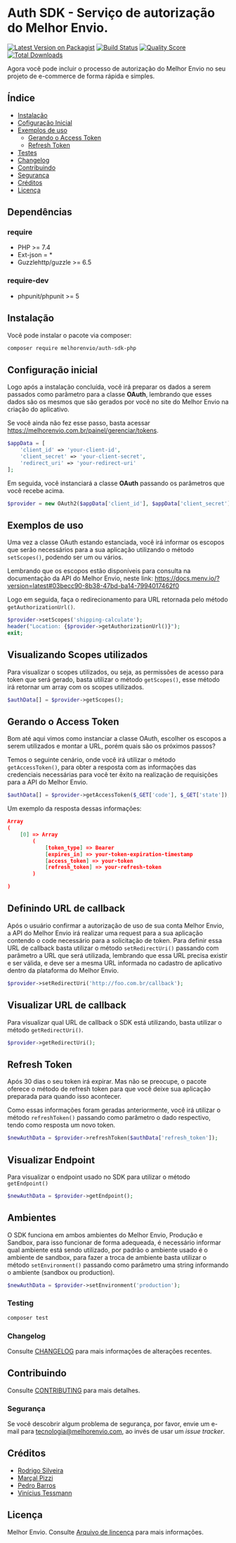 # Auth SDK - Serviço de autorização do Melhor Envio.

[![Latest Version on Packagist](https://img.shields.io/packagist/v/melhorenvio/shipment-sdk-php.svg?style=flat-square)](https://packagist.org/packages/melhorenvio/shipment-sdk-php)
[![Build Status](https://img.shields.io/travis/melhorenvio/shipment-sdk-php/master.svg?style=flat-square)](https://travis-ci.org/melhorenvio/shipment-sdk-php)
[![Quality Score](https://img.shields.io/scrutinizer/g/melhorenvio/shipment-sdk-php.svg?style=flat-square)](https://scrutinizer-ci.com/g/melhorenvio/shipment-sdk-php)
[![Total Downloads](https://img.shields.io/packagist/dt/melhorenvio/shipment-sdk-php.svg?style=flat-square)](https://packagist.org/packages/melhorenvio/shipment-sdk-php)

Agora você pode incluir o processo de autorização do Melhor Envio no seu projeto de e-commerce de forma rápida e simples.

## Índice

* [Instalação](#instalacao)
* [Cofiguração Inicial](#configuração-inicial)
* [Exemplos de uso](#exemplos-de-uso)
    * [Gerando o Access Token](#gerando-o-access-token)
    * [Refresh Token](#refresh-token)
* [Testes](##Testes)
* [Changelog](##Changelog)
* [Contribuindo](##Contribuindo)
* [Segurança](##Segurança)
* [Créditos](##Créditos)
* [Licença](##Licença)

## Dependências

### require
* PHP >= 7.4
* Ext-json = *
* Guzzlehttp/guzzle >= 6.5

### require-dev
* phpunit/phpunit >= 5


## Instalação

Você pode instalar o pacote via composer:

```bash
composer require melhorenvio/auth-sdk-php
```

## Configuração inicial

Logo após a instalação concluída, você irá preparar os dados a serem passados como parâmetro para a classe **OAuth**, lembrando que esses dados são os mesmos que são gerados por você no site do Melhor Envio na criação do aplicativo.

Se você ainda não fez esse passo, basta acessar https://melhorenvio.com.br/painel/gerenciar/tokens.

```php
$appData = [
    'client_id' => 'your-client-id',
    'client_secret' => 'your-client-secret',
    'redirect_uri' => 'your-redirect-uri'
];
```

Em seguida, você instanciará a classe **OAuth** passando os parâmetros que você recebe acima.

``` php
$provider = new OAuth2($appData['client_id'], $appData['client_secret'], $appData['redirect_uri']);
```


## Exemplos de uso

Uma vez a classe OAuth estando estanciada, você irá informar os escopos que serão necessários para a sua aplicação utilizando o método ```setScopes()```, podendo ser um ou vários.

Lembrando que os escopos estão disponíveis para consulta na documentação da API do Melhor Envio, neste link: https://docs.menv.io/?version=latest#03becc90-8b38-47bd-ba14-7994017462f0

Logo em seguida, faça o redirecionamento para URL retornada pelo método ```getAuthorizationUrl()```.


```php
$provider->setScopes('shipping-calculate');
header("Location: {$provider->getAuthorizationUrl()}");
exit;
```

## Visualizando Scopes utilizados

Para visualizar o scopes utilizados, ou seja, as permissões de acesso para token que será gerado, basta utilizar o método ```getScopes()```, esse método irá retornar um array com os scopes utilizados.

```php
$authData[] = $provider->getScopes();
```


## Gerando o Access Token

Bom até aqui vimos como instanciar a classe OAuth, escolher os escopos a serem utilizados e montar a URL, porém quais
são os próximos passos? 

Temos o seguinte cenário, onde você irá utilizar o método ```getAccessToken()```, para obter a resposta com as informações das credenciais necessárias para você ter êxito na realização de requisições para a API do Melhor Envio.

```php
$authData[] = $provider->getAccessToken($_GET['code'], $_GET['state']);
```

Um exemplo da resposta dessas informações:

```json
Array
(
    [0] => Array
        (
            [token_type] => Bearer
            [expires_in] => your-token-expiration-timestamp
            [access_token] => your-token
            [refresh_token] => your-refresh-token
        )

)
```

## Definindo URL de callback 

Após o usuário confirmar a autorização de uso de sua conta Melhor Envio, a API do Melhor Envio irá realizar uma request para a sua aplicação contendo o code necessário para a solicitação de token. Para definir essa URL de callback basta utilizar o método ```setRedirectUri()``` passando com parâmetro a URL que será utilizada, lembrando que essa URL precisa existir e ser válida, e deve ser a mesma URL informada no cadastro de aplicativo dentro da plataforma do Melhor Envio.

```php
$provider->setRedirectUri('http://foo.com.br/callback');
```

## Visualizar URL de callback 

Para visualizar qual URL de callback o SDK está utilizando, basta utilizar o método ```getRedirectUri()```.

```php
$provider->getRedirectUri();
```

## Refresh Token

Após 30 dias o seu token irá expirar. Mas não se preocupe, o pacote oferece o método de refresh token para que você deixe sua aplicação preparada para quando isso acontecer.

Como essas informações foram geradas anteriormente, você irá utilizar o método ```refreshToken()``` passando como parâmetro o dado respectivo, tendo como resposta um novo token.

```php
$newAuthData = $provider->refreshToken($authData['refresh_token']);
```

## Visualizar Endpoint 

Para visualizar o endpoint usado no SDK para utilizar o método ```getEndpoint()```

```php
$newAuthData = $provider->getEndpoint();
```

## Ambientes

O SDK funciona em ambos ambientes do Melhor Envio, Produção e Sandbox, para isso funcionar de forma adequeada, é necessário informar qual ambiente está sendo utilizado, por padrão o ambiente usado é o ambiente de sandbox, para fazer a troca de ambiente basta utilizar o método  ```setEnvironment()``` passando como parâmetro uma string informando o ambiente (sandbox ou production).

```php
$newAuthData = $provider->setEnvironment('production');
```

### Testing

``` bash
composer test
```

### Changelog

Consulte [CHANGELOG](CHANGELOG.md) para mais informações de alterações recentes.

## Contribuindo

Consulte [CONTRIBUTING](CONTRIBUTING.md) para mais detalhes.

### Segurança

Se você descobrir algum problema de segurança, por favor, envie um e-mail para tecnologia@melhorenvio.com, ao invés de usar um *issue tracker*.

## Créditos

- [Rodrigo Silveira](https://github.com/rodriigogs)
- [Marçal Pizzi](https://github.com/marcalpizzi)
- [Pedro Barros](https://github.com/pedrobarros05)
- [Vinícius Tessmann](https://github.com/viniciustessmann)

## Licença

Melhor Envio. Consulte [Arquivo de lincença](LICENSE.md) para mais informações.
